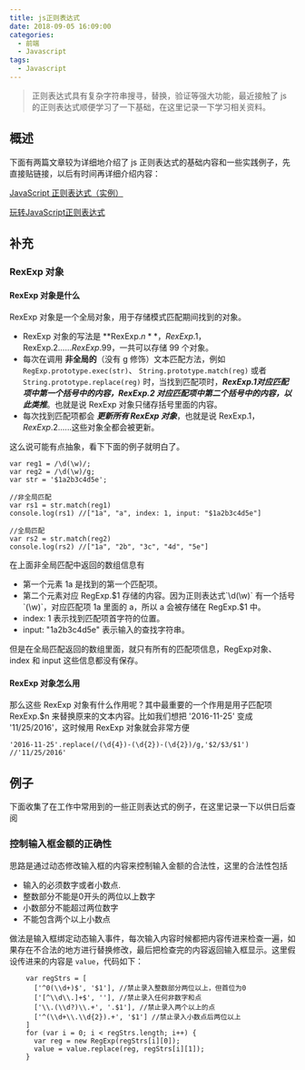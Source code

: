 ```yaml
---
title: js正则表达式
date: 2018-09-05 16:09:00
categories:
  - 前端
  - Javascript
tags:
  - Javascript
---
```


> 正则表达式具有复杂字符串搜寻，替换，验证等强大功能，最近接触了 js 的正则表达式顺便学习了一下基础，在这里记录一下学习相关资料。

<!--more-->

## 概述

下面有两篇文章较为详细地介绍了 js 正则表达式的基础内容和一些实践例子，先直接贴链接，以后有时间再详细介绍内容：

[JavaScript 正则表达式（实例）](https://www.jianshu.com/p/67e3bcafdd46)

[玩转JavaScript正则表达式](http://imweb.io/topic/56e804ef1a5f05dc50643106)

## 补充

### RexExp 对象
#### RexExp 对象是什么
RexExp 对象是一个全局对象，用于存储模式匹配期间找到的对象。

* RexExp 对象的写法是 **RexExp.$n**，RexExp.$1，RexExp.$2......RexExp.$99，一共可以存储 99 个对象。
* 每次在调用 **非全局的**（没有 g 修饰）文本匹配方法，例如`RegExp.prototype.exec(str)`、 `String.prototype.match(reg)` 或者 `String.prototype.replace(reg)` 时，当找到匹配项时，***RexExp.$1 对应匹配项中第一个括号中的内容，RexExp.$2 对应匹配项中第二个括号中的内容，以此类推***。也就是说 RexExp 对象只储存括号里面的内容。
* 每次找到匹配项都会 ***更新所有 RexExp 对象***，也就是说 RexExp.$1，RexExp.$2......这些对象全都会被更新。

这么说可能有点抽象，看下下面的例子就明白了。

```
var reg1 = /\d(\w)/;
var reg2 = /\d(\w)/g;
var str = '$1a2b3c4d5e';

//非全局匹配
var rs1 = str.match(reg1)
console.log(rs1) //["1a", "a", index: 1, input: "$1a2b3c4d5e"]

//全局匹配
var rs2 = str.match(reg2)
console.log(rs2) //["1a", "2b", "3c", "4d", "5e"]
```

在上面非全局匹配中返回的数组信息有

* 第一个元素 1a 是找到的第一个匹配项。
* 第二个元素对应 RegExp.$1 存储的内容。因为正则表达式`\d(\w)` 有一个括号 `(\w)`，对应匹配项 1a 里面的 a，所以 a 会被存储在 RegExp.$1 中。
* index: 1 表示找到匹配项首字符的位置。
* input: "1a2b3c4d5e" 表示输入的查找字符串。

但是在全局匹配返回的数组里面，就只有所有的匹配项信息，RegExp对象、index 和 input 这些信息都没有保存。

#### RexExp 对象怎么用
那么这些 RexExp 对象有什么作用呢？其中最重要的一个作用是用子匹配项 RexExp.$n 来替换原来的文本内容。比如我们想把 '2016-11-25' 变成 '11/25/2016'，这时候用 RexExp 对象就会非常方便

```
'2016-11-25'.replace(/(\d{4})-(\d{2})-(\d{2})/g,'$2/$3/$1') //'11/25/2016'
```

## 例子
下面收集了在工作中常用到的一些正则表达式的例子，在这里记录一下以供日后查阅
### 控制输入框金额的正确性
思路是通过动态修改输入框的内容来控制输入金额的合法性，这里的合法性包括

* 输入的必须数字或者小数点.
* 整数部分不能是0开头的两位以上数字
* 小数部分不能超过两位数字
* 不能包含两个以上小数点

做法是输入框绑定动态输入事件，每次输入内容时候都把内容传进来检查一遍，如果存在不合法的地方进行替换修改，最后把检查完的内容返回输入框显示。这里假设传进来的内容是 `value`，代码如下：

```
    var regStrs = [
      ['^0(\\d+)$', '$1'], //禁止录入整数部分两位以上，但首位为0
      ['[^\\d\\.]+$', ''], //禁止录入任何非数字和点
      ['\\.(\\d?)\\.+', '.$1'], //禁止录入两个以上的点
      ['^(\\d+\\.\\d{2}).+', '$1'] //禁止录入小数点后两位以上
    ]
    for (var i = 0; i < regStrs.length; i++) {
      var reg = new RegExp(regStrs[i][0]);
      value = value.replace(reg, regStrs[i][1]);
    }
```